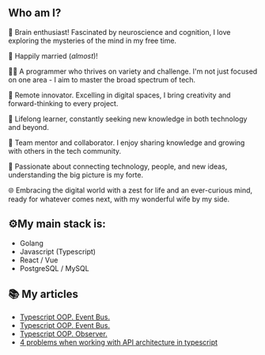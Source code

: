 Who am I?
--------

🧠 Brain enthusiast! Fascinated by neuroscience and cognition, I love exploring the mysteries of the mind in my free time.

💍 Happily married (_almost_)!

👨‍💻 A programmer who thrives on variety and challenge. I'm not just focused on one area - I aim to master the broad spectrum of tech.

🚀 Remote innovator. Excelling in digital spaces, I bring creativity and forward-thinking to every project.

🌟 Lifelong learner, constantly seeking new knowledge in both technology and beyond.

🤝 Team mentor and collaborator. I enjoy sharing knowledge and growing with others in the tech community.

🔗 Passionate about connecting technology, people, and new ideas, understanding the big picture is my forte.

🌐 Embracing the digital world with a zest for life and an ever-curious mind, ready for whatever comes next, with my wonderful wife by my side.


⚙️My main stack is:
--------
- Golang
- Javascript (Typescript)
- React / Vue
- PostgreSQL / MySQL

📚 My articles
------
- [Typescript OOP. Event Bus.](https://medium.com/@mgorunuch.igor/typescript-oop-event-bus-e86fb8f618fb)
- [Typescript OOP. Event Bus.](https://medium.com/@mgorunuch.igor/typescript-oop-event-bus-e86fb8f618fb)
- [Typescript OOP. Observer.](https://medium.com/@mgorunuch.igor/typescript-oop-observer-ac60ca6cb264)
- [4 problems when working with API architecture in typescript](https://medium.com/@mgorunuch.igor/4-problems-when-working-with-api-architecture-in-typescript-e5d8da41156c)

